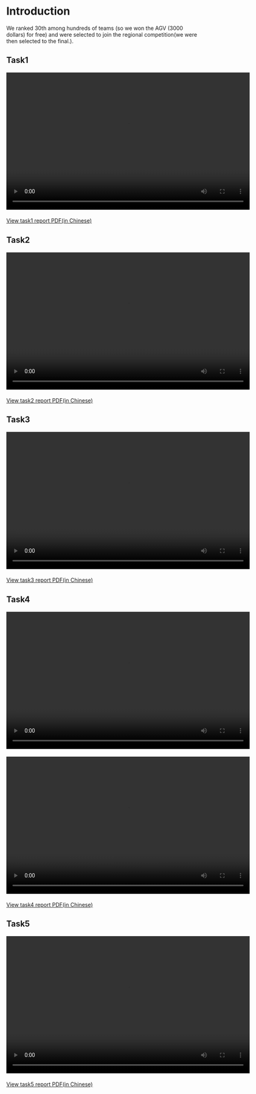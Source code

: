 # Introduction
We ranked 30th among hundreds of teams (so we won the AGV (3000 dollars) for free) and were selected to join the regional competition(we were then selected to the final.).

## Task1

<video width="640" height="360" controls style="display: block; margin: 20px auto;">
  <source src="./task1.mp4" type="video/mp4">
</video>
<a href="task1-report.pdf" target="_blank">View task1 report PDF(in Chinese)</a>

## Task2

<video width="640" height="360" controls style="display: block; margin: 20px auto;">
  <source src="./task2.mp4" type="video/mp4">
</video>
<a href="task2-report.pdf" target="_blank">View task2 report PDF(in Chinese)</a>

## Task3

<video width="640" height="360" controls style="display: block; margin: 20px auto;">
  <source src="./task3.mp4" type="video/mp4">
</video>
<a href="task4-report.pdf" target="_blank">View task3 report PDF(in Chinese)</a>

## Task4
<video width="640" height="360" controls style="display: block; margin: 20px auto;">
  <source src="./task4-1.mp4" type="video/mp4">
</video>
<video width="640" height="360" controls style="display: block; margin: 20px auto;">
  <source src="./task4-2.mp4" type="video/mp4">
</video>


<a href="task4-report.pdf" target="_blank">View task4 report PDF(in Chinese)</a>

## Task5

<video width="640" height="360" controls style="display: block; margin: 20px auto;">
  <source src="./task5.mp4" type="video/mp4">
</video>

<a href="task5-report.pdf" target="_blank">View task5 report PDF(in Chinese)</a>